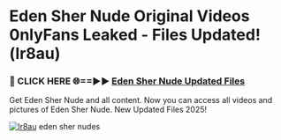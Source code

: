 # Eden Sher Nude Original Videos 0nlyFans Leaked - Files Updated! (lr8au)

<h3>🔴 CLICK HERE 🌐==►► <a href="https://tinyurl.com/52m3yx9h" rel="nofollow">Eden Sher Nude Updated Files</a></h3>

Get Eden Sher Nude and all content. Now you can access all videos and pictures of Eden Sher Nude. New Updated Files 2025!

[![lr8au](https://i.imgur.com/TnHtlc8.gif)](https://tinyurl.com/52m3yx9h)
eden sher nudes